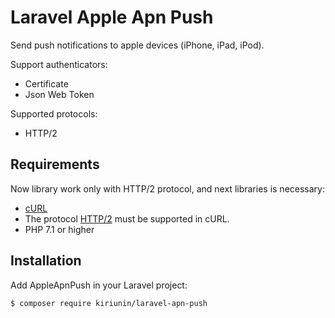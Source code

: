 Laravel Apple Apn Push
==============

Send push notifications to apple devices (iPhone, iPad, iPod).

Support authenticators:

* Certificate
* Json Web Token

Supported protocols:

* HTTP/2

Requirements
------------

Now library work only with HTTP/2 protocol, and next libraries is necessary:

* [cURL](http://php.net/manual/ru/book.curl.php)
* The protocol [HTTP/2](https://en.wikipedia.org/wiki/HTTP/2) must be supported in cURL.
* PHP 7.1 or higher

Installation
------------

Add AppleApnPush in your Laravel project:

```bash
$ composer require kiriunin/laravel-apn-push
```
